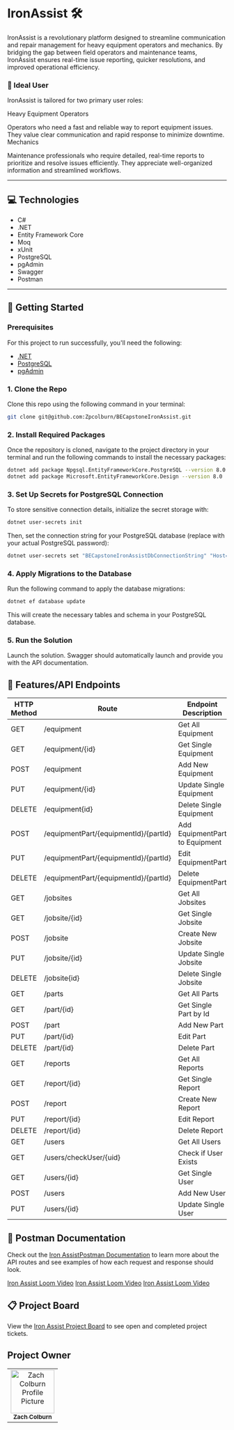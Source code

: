 # IronAssist 🛠️

IronAssist is a revolutionary platform designed to streamline communication and repair management for heavy equipment operators and mechanics. By bridging the gap between field operators and maintenance teams, IronAssist ensures real-time issue reporting, quicker resolutions, and improved operational efficiency.

### 👤 Ideal User
IronAssist is tailored for two primary user roles:

Heavy Equipment Operators

Operators who need a fast and reliable way to report equipment issues.
They value clear communication and rapid response to minimize downtime.
Mechanics

Maintenance professionals who require detailed, real-time reports to prioritize and resolve issues efficiently.
They appreciate well-organized information and streamlined workflows.

---

## 💻 Technologies

- C#
- .NET
- Entity Framework Core
- Moq
- xUnit
- PostgreSQL
- pgAdmin
- Swagger
- Postman

---

## 🚀 Getting Started

### Prerequisites

For this project to run successfully, you'll need the following:

- [.NET](https://dotnet.microsoft.com/en-us)
- [PostgreSQL](https://www.postgresql.org/download)
- [pgAdmin](https://www.pgadmin.org)

### 1. Clone the Repo

Clone this repo using the following command in your terminal:

```bash
git clone git@github.com:Zpcolburn/BECapstoneIronAssist.git
```

### 2. Install Required Packages

Once the repository is cloned, navigate to the project directory in your terminal and run the following commands to install the necessary packages:

```bash
dotnet add package Npgsql.EntityFrameworkCore.PostgreSQL --version 8.0
dotnet add package Microsoft.EntityFrameworkCore.Design --version 8.0
```

### 3. Set Up Secrets for PostgreSQL Connection

To store sensitive connection details, initialize the secret storage with:

```bash
dotnet user-secrets init
```

Then, set the connection string for your PostgreSQL database (replace with your actual PostgreSQL password):

```bash
dotnet user-secrets set "BECapstoneIronAssistDbConnectionString" "Host=localhost;Port=5432;Username=postgres;Password=<your_postgresql_password>;Database=BECapstoneIronAssist"
```

### 4. Apply Migrations to the Database

Run the following command to apply the database migrations:

```bash
dotnet ef database update
```

This will create the necessary tables and schema in your PostgreSQL database.

### 5. Run the Solution

Launch the solution. Swagger should automatically launch and provide you with the API documentation.

## 📍 Features/API Endpoints

| HTTP Method | Route                                       | Endpoint Description                               |
|-------------|---------------------------------------------|---------------------------------------------------|
| GET         | /equipment                                  | Get All Equipment                                 |
| GET         | /equipment/{id}                             | Get Single Equipment                              |
| POST        | /equipment                                  | Add New Equipment                                 |
| PUT         | /equipment/{id}                             | Update Single Equipment                           |
| DELETE      | /equipment{id}                               | Delete Single Equipment                           |
| POST        | /equipmentPart/{equipmentId}/{partId}      | Add EquipmentPart to Equipment                    |
| PUT         | /equipmentPart/{equipmentId}/{partId}      | Edit EquipmentPart                                |
| DELETE      | /equipmentPart/{equipmentId}/{partId}      | Delete EquipmentPart                              |
| GET         | /jobsites                                   | Get All Jobsites                                  |
| GET         | /jobsite/{id}                               | Get Single Jobsite                                |
| POST        | /jobsite                                    | Create New Jobsite                                |
| PUT         | /jobsite/{id}                               | Update Single Jobsite                             |
| DELETE      | /jobsite{id}                                | Delete Single Jobsite                             |
| GET         | /parts                                      | Get All Parts                                     |
| GET         | /part/{id}                                  | Get Single Part by Id                             |
| POST        | /part                                       | Add New Part                                      |
| PUT         | /part/{id}                                  | Edit Part                                         |
| DELETE      | /part/{id}                                  | Delete Part                                       |
| GET         | /reports                                    | Get All Reports                                   |
| GET         | /report/{id}                                | Get Single Report                                 |
| POST        | /report                                     | Create New Report                                 |
| PUT         | /report/{id}                                | Edit Report                                       |
| DELETE      | /report/{id}                                | Delete Report                                     |
| GET         | /users                                      | Get All Users                                     |
| GET         | /users/checkUser/{uid}                      | Check if User Exists                              |
| GET         | /users/{id}                                 | Get Single User                                   |
| POST        | /users                                      | Add New User                                      |
| PUT         | /users/{id}                                 | Update Single User                                |


## 📄 Postman Documentation

Check out the [Iron AssistPostman Documentation](https://documenter.getpostman.com/view/39137419/2sAYBYhAwA) to learn more about the API routes and see examples of how each request and response should look.

[Iron Assist Loom Video](https://www.loom.com/share/757554624c7f42959a43b0767543f43b?sid=6b8e0df2-2c1b-4f52-868c-bd431fdc7cc9)
[Iron Assist Loom Video](https://www.loom.com/share/4e932da4961447a4975d8f36451a6179?sid=59cd87d8-9881-47fd-aa6f-07ec02e6a56a)
[Iron Assist Loom Video](https://www.loom.com/share/54388589d4594e89bd07e27dd91b70e3?sid=a3c79af4-e904-4493-8839-8997db1c836f)


## 📋 Project Board

View the [Iron Assist Project Board](https://github.com/users/Zpcolburn/projects/8) to see open and completed project tickets.

## Project Owner

<table>
<tr>
<td align="center">
<a href="https://github.com/Zpcolburn">
<img src="https://avatars.githubusercontent.com/u/144184847?s=400&u=10233cb286abe8334e8e4c7aba715fc647d76108&v=4" width="100px;" alt="Zach Colburn Profile Picture"/><br>
<sub><b>Zach Colburn</b></sub>
</a>
</td>
</tr>
</table>
